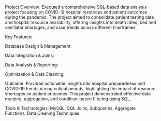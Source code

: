 Project Overview: Executed a comprehensive SQL-based data analysis project focusing on COVID-19 hospital resources and patient outcomes during the pandemic. The project aimed to consolidate patient testing data and hospital resource availability, offering insights into death rates, bed and ventilator shortages, and case trends across different timeframes.

Key Features:





Database Design & Management:



Data Integration & Joins:



Data Analysis & Reporting:



Optimization & Data Cleaning:

Outcome: Provided actionable insights into hospital preparedness and COVID-19 trends during critical periods, highlighting the impact of resource shortages on patient outcomes. This project demonstrated effective data merging, aggregation, and condition-based filtering using SQL.

Tools & Technologies: MySQL, SQL Joins, Subqueries, Aggregate Functions, Data Cleaning Techniques

